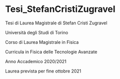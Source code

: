 # Tesi_StefanCristiZugravel

Tesi di Laurea Magistrale di Stefan Cristi Zugravel

Università degli Studi di Torino

Corso di Laurea Magistrale in Fisica

Curricula in Fisica delle Tecnologie Avanzate

Anno Accademico 2020/2021

Laurea prevista per fine ottobre 2021